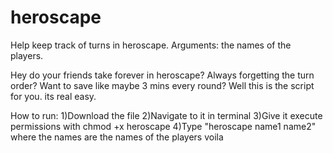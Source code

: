# heroscape
Help keep track of turns in heroscape.
Arguments: the names of the players.

Hey do your friends take forever in heroscape? Always forgetting the turn order? Want to save like maybe 3 mins every round?
Well this is the script for you. its real easy.

How to run:
1)Download the file
2)Navigate to it in terminal
3)Give it execute permissions with chmod +x heroscape
4)Type "heroscape name1 name2" where the names are the names of the players
voila
